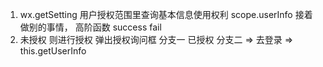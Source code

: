 1. wx.getSetting 
    用户授权范围里查询基本信息使用权利 scope.userInfo
    接着做别的事情， 高阶函数
    success  fail 
2. 未授权 则进行授权  弹出授权询问框 分支一
   已授权 分支二
    => 去登录 => this.getUserInfo
    

